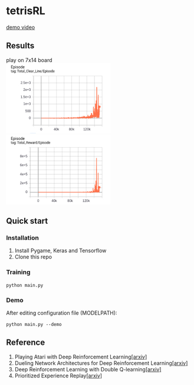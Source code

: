 # tetrisRL
[demo video](https://www.youtube.com/watch?v=jbZ2wG1Pzb4&t=23s)
## Results
play on 7x14 board\
![](https://github.com/SayhoKim/tetrisRL/blob/master/result_1.jpg) ![](https://github.com/SayhoKim/tetrisRL/blob/master/result_2.jpg)
## Quick start
### Installation
1. Install Pygame, Keras and Tensorflow
2. Clone this repo
### Training
```Shell
python main.py
```
### Demo
After editing configuration file (MODELPATH):
```Shell
python main.py --demo
```
## Reference
1.  Playing Atari with Deep Reinforcement Learning[[arxiv]](https://arxiv.org/abs/1312.5602)
2. Dueling Network Architectures for Deep Reinforcement Learning[[arxiv]](https://arxiv.org/abs/1511.06581)
3. Deep Reinforcement Learning with Double Q-learning[[arxiv]](https://arxiv.org/abs/1509.06461)
4. Prioritized Experience Replay[[arxiv]](https://arxiv.org/abs/1511.05952)
